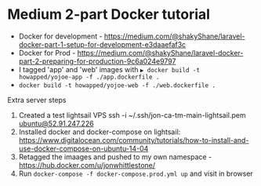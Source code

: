 # Medium 2-part Docker tutorial

* Docker for development - https://medium.com/@shakyShane/laravel-docker-part-1-setup-for-development-e3daaefaf3c
* Docker for Prod - https://medium.com/@shakyShane/laravel-docker-part-2-preparing-for-production-9c6a024e9797
* I tagged 'app' and 'web' images with `▶ docker build -t howapped/yojoe-app -f ./app.dockerfile . `
* `docker build -t howapped/yojoe-web -f ./web.dockerfile .`

Extra server steps
1. Created a test lightsail VPS
    ssh -i ~/.ssh/jon-ca-tm-main-lightsail.pem ubuntu@52.91.247.226
2. Installed docker and docker-compose on lightsail: https://www.digitalocean.com/community/tutorials/how-to-install-and-use-docker-compose-on-ubuntu-14-04
3. Retagged the imaages and pushed to my own namespace - https://hub.docker.com/u/jonwhittlestone/
4. Run `docker-compose -f docker-compose.prod.yml up`  and visit in browser
